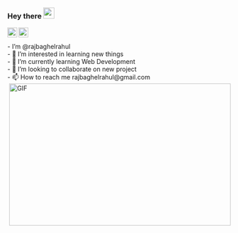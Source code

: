 ### Hey there <img src="https://media.giphy.com/media/hvRJCLFzcasrR4ia7z/giphy.gif" width="25">
<a href="https://www.linkedin.com/in/rajbaghelrahul/">
  <img align="left" alt="Nipun's LinkedIN" width="22px" src="https://raw.githubusercontent.com/peterthehan/peterthehan/master/assets/linkedin.svg" />
</a>

<a href="https://twitter.com/rajbaghelrahul">
  <img align="left" alt="Raj Baghel | Twitter" width="22px" src="https://raw.githubusercontent.com/peterthehan/peterthehan/master/assets/twitter.svg" />
</a>

<br>
<br>
- I’m @rajbaghelrahul
<br>
- 👀 I’m interested in learning new things
<br>
- 🌱 I’m currently learning Web Development
<br>
- 💞️ I’m looking to collaborate on new project
<br>
- 📫 How to reach me rajbaghelrahul@gmail.com
<br>
<img align="right" alt="GIF" src="https://www.excelsisdeo.com/images/AlphaTestersAnimation_60.gif" width="500" height="320" />
